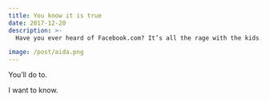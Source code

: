 ```yaml
---
title: You know it is true
date: 2017-12-20
description: >-
  Have you ever heard of Facebook.com? It’s all the rage with the kids. 

image: /post/aida.png
---
```


You’ll do to. 

I want to know. 